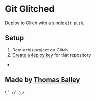 Git Glitched
============

Deploy to Glitch with a single `git push`.

Setup
-----

1. Remix this project on Glitch.
2. [Create a deploy key](https://developer.github.com/v3/guides/managing-deploy-keys/#deploy-keys) for that repository
- 

Made by [Thomas Bailey](https://twitter.com/noise_machines)
-------------------

\ ゜o゜)ノ
